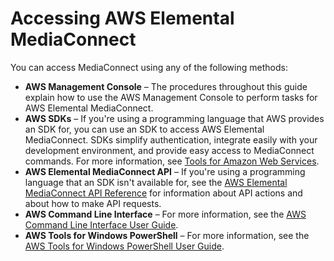 # Accessing AWS Elemental MediaConnect<a name="what-is-accessing"></a>

You can access MediaConnect using any of the following methods:
+ **AWS Management Console** – The procedures throughout this guide explain how to use the AWS Management Console to perform tasks for AWS Elemental MediaConnect\.
+ **AWS SDKs** – If you're using a programming language that AWS provides an SDK for, you can use an SDK to access AWS Elemental MediaConnect\. SDKs simplify authentication, integrate easily with your development environment, and provide easy access to MediaConnect commands\. For more information, see [Tools for Amazon Web Services](https://aws.amazon.com/tools)\.
+ **AWS Elemental MediaConnect API** – If you're using a programming language that an SDK isn't available for, see the [AWS Elemental MediaConnect API Reference](https://docs.aws.amazon.com/mediaconnect/latest/api/) for information about API actions and about how to make API requests\.
+ **AWS Command Line Interface** – For more information, see the [AWS Command Line Interface User Guide](https://docs.aws.amazon.com/cli/latest/userguide/)\.
+ **AWS Tools for Windows PowerShell** – For more information, see the [AWS Tools for Windows PowerShell User Guide](https://docs.aws.amazon.com/powershell/latest/userguide/)\.